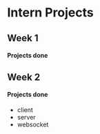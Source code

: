 # Intern Projects

## Week 1
#### Projects done

## Week 2
#### Projects done
- client
- server
- websocket




